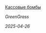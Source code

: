 <!--2025-04-26 15:30:07-->
<div class="yb">
  <a class="nodecor" href="/index.html?mir_kino/kassovye_bomby">
    <img class="preview" data-videoid="https://rutube.ru/play/embed/http://rutube.ru/video/1be82d9dddebea81ef8de58123f2ed2c/" src="http://pic.rutubelist.ru/video/2025-04-26/df/a8/dfa8a140aeb4eed2ce75522957f4e377.jpg" align="left" alt="">
  </a>
  <div class="inlbl text">
    <p><a class="nodecor" href="/index.html?mir_kino/kassovye_bomby">Кассовые бомбы</a></p>
    <p><i class="smaller2">GreenGrass</i></p>
    <i class="smaller3">2025-04-26</i>
  </div>
</div>
